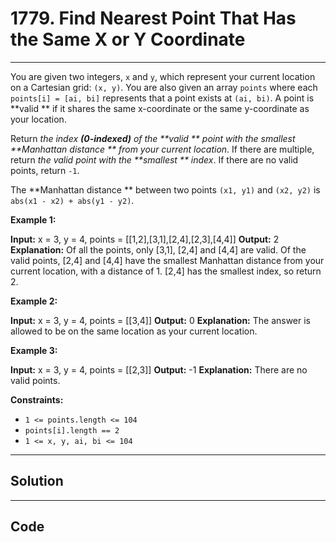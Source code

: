 # 1779. Find Nearest Point That Has the Same X or Y Coordinate

---

You are given two integers, `x` and `y`, which represent your current location on a Cartesian grid: `(x, y)`. You are also given an array `points` where each `points[i] = [ai, bi]` represents that a point exists at `(ai, bi)`. A point is **valid ** if it shares the same x-coordinate or the same y-coordinate as your location.

Return _the index **(0-indexed)** of the **valid ** point with the smallest **Manhattan distance ** from your current location_. If there are multiple, return _the valid point with the **smallest ** index_. If there are no valid points, return `-1`.

The **Manhattan distance ** between two points `(x1, y1)` and `(x2, y2)` is `abs(x1 - x2) + abs(y1 - y2)`.

 

**Example 1:**


**Input:** x = 3, y = 4, points = [[1,2],[3,1],[2,4],[2,3],[4,4]]
**Output:** 2
**Explanation:** Of all the points, only [3,1], [2,4] and [4,4] are valid. Of the valid points, [2,4] and [4,4] have the smallest Manhattan distance from your current location, with a distance of 1. [2,4] has the smallest index, so return 2.

**Example 2:**


**Input:** x = 3, y = 4, points = [[3,4]]
**Output:** 0
**Explanation:** The answer is allowed to be on the same location as your current location.

**Example 3:**


**Input:** x = 3, y = 4, points = [[2,3]]
**Output:** -1
**Explanation:** There are no valid points.

 

**Constraints:**

  * `1 <= points.length <= 104`
  * `points[i].length == 2`
  * `1 <= x, y, ai, bi <= 104`

---

## Solution



---

## Code
```python


```